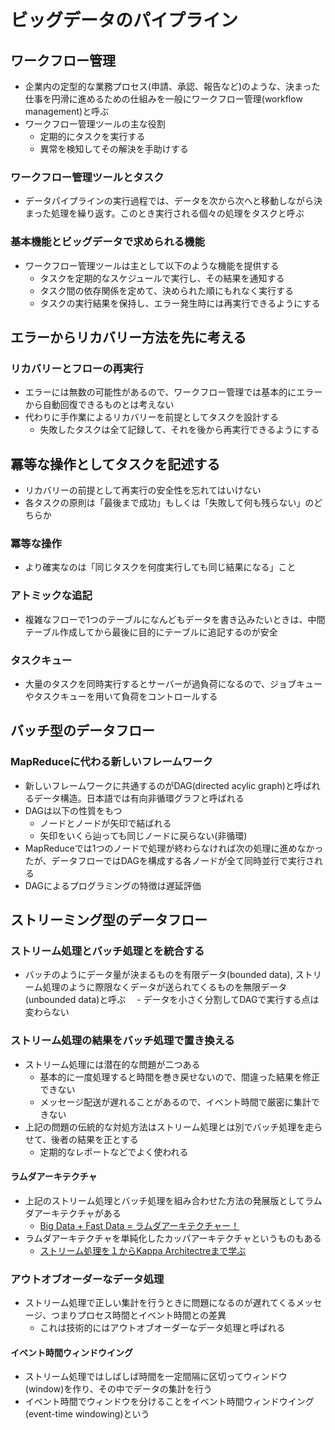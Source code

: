 # ビッグデータのパイプライン
## ワークフロー管理
- 企業内の定型的な業務プロセス(申請、承認、報告など)のような、決まった仕事を円滑に進めるための仕組みを一般にワークフロー管理(workflow management)と呼ぶ
- ワークフロー管理ツールの主な役割
  - 定期的にタスクを実行する
  - 異常を検知してその解決を手助けする

### ワークフロー管理ツールとタスク
- データパイプラインの実行過程では、データを次から次へと移動しながら決まった処理を繰り返す。このとき実行される個々の処理をタスクと呼ぶ

### 基本機能とビッグデータで求められる機能
- ワークフロー管理ツールは主として以下のような機能を提供する
  - タスクを定期的なスケジュールで実行し、その結果を通知する
  - タスク間の依存関係を定めて、決められた順にもれなく実行する
  - タスクの実行結果を保持し、エラー発生時には再実行できるようにする

## エラーからリカバリー方法を先に考える
### リカバリーとフローの再実行
- エラーには無数の可能性があるので、ワークフロー管理では基本的にエラーから自動回復できるものとは考えない
- 代わりに手作業によるリカバリーを前提としてタスクを設計する
  - 失敗したタスクは全て記録して、それを後から再実行できるようにする

## 冪等な操作としてタスクを記述する
- リカバリーの前提として再実行の安全性を忘れてはいけない
- 各タスクの原則は「最後まで成功」もしくは「失敗して何も残らない」のどちらか

### 冪等な操作
- より確実なのは「同じタスクを何度実行しても同じ結果になる」こと

### アトミックな追記
- 複雑なフローで1つのテーブルになんどもデータを書き込みたいときは、中間テーブル作成してから最後に目的にテーブルに追記するのが安全

### タスクキュー
- 大量のタスクを同時実行するとサーバーが過負荷になるので、ジョブキューやタスクキューを用いて負荷をコントロールする

## バッチ型のデータフロー
### MapReduceに代わる新しいフレームワーク
- 新しいフレームワークに共通するのがDAG(directed acylic graph)と呼ばれるデータ構造。日本語では有向非循環グラフと呼ばれる
- DAGは以下の性質をもつ
  - ノードとノードが矢印で結ばれる
  - 矢印をいくら辿っても同じノードに戻らない(非循環)
- MapReduceでは1つのノードで処理が終わらなければ次の処理に進めなかったが、データフローではDAGを構成する各ノードが全て同時並行で実行される
- DAGによるプログラミングの特徴は遅延評価

## ストリーミング型のデータフロー
### ストリーム処理とバッチ処理とを統合する
- バッチのようにデータ量が決まるものを有限データ(bounded data), ストリーム処理のように際限なくデータが送られてくるものを無限データ(unbounded data)と呼ぶ
　- データを小さく分割してDAGで実行する点は変わらない

### ストリーム処理の結果をバッチ処理で置き換える
- ストリーム処理には潜在的な問題が二つある
  - 基本的に一度処理すると時間を巻き戻せないので、間違った結果を修正できない
  - メッセージ配送が遅れることがあるので、イベント時間で厳密に集計できない
- 上記の問題の伝統的な対処方法はストリーム処理とは別でバッチ処理を走らせて、後者の結果を正とする
  - 定期的なレポートなどでよく使われる

#### ラムダアーキテクチャ
- 上記のストリーム処理とバッチ処理を組み合わせた方法の発展版としてラムダアーキテクチャがある
  - [Big Data + Fast Data = ラムダアーキテクチャー！](http://www.intellilink.co.jp/article/column/bigdata-kk03.html)
- ラムダアーキテクチャを単純化したカッパアーキテクチャというものもある
  - [ストリーム処理を１からKappa Architectreまで学ぶ](https://tech.plaid.co.jp/realtime_stream_system/)

### アウトオブオーダーなデータ処理
- ストリーム処理で正しい集計を行うときに問題になるのが遅れてくるメッセージ、つまりプロセス時間とイベント時間との差異
  - これは技術的にはアウトオブオーダーなデータ処理と呼ばれる

#### イベント時間ウィンドウイング
- ストリーム処理ではしばしば時間を一定間隔に区切ってウィンドウ(window)を作り、その中でデータの集計を行う
- イベント時間でウィンドウを分けることをイベント時間ウィンドウイング(event-time windowing)という


